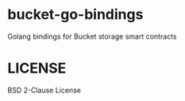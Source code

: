 # bucket-go-bindings
Golang bindings for Bucket storage smart contracts

# LICENSE
BSD 2-Clause License
